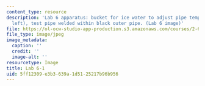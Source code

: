 ```yaml
---
content_type: resource
description: 'Lab 6 apparatus: bucket for ice water to adjust pipe temperature (upper
  left), test pipe welded within black outer pipe. (Lab 6 image)'
file: https://ol-ocw-studio-app-production.s3.amazonaws.com/courses/2-672-project-laboratory-spring-2009/5ff12309e3b3639a1d5125217b96b956_lab61.jpg
file_type: image/jpeg
image_metadata:
  caption: ''
  credit: ''
  image-alt: ''
resourcetype: Image
title: Lab 6-1
uid: 5ff12309-e3b3-639a-1d51-25217b96b956
---
```

